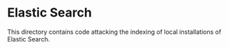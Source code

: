 # Elastic Search

This directory contains code attacking the indexing of local installations of Elastic Search.